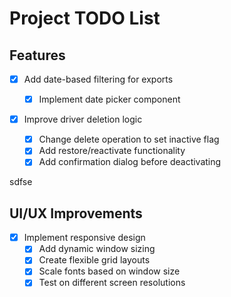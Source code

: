 # Project TODO List

## Features

- [x] Add date-based filtering for exports

  - [x] Implement date picker component

- [x] Improve driver deletion logic
  - [x] Change delete operation to set inactive flag
  - [x] Add restore/reactivate functionality
  - [x] Add confirmation dialog before deactivating

sdfse

## UI/UX Improvements

- [x] Implement responsive design
  - [x] Add dynamic window sizing
  - [x] Create flexible grid layouts
  - [x] Scale fonts based on window size
  - [x] Test on different screen resolutions
